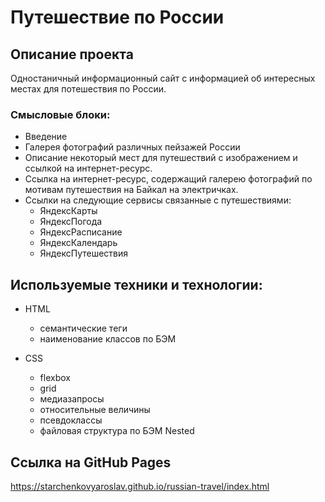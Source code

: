 # Путешествие по России

## Описание проекта

Одностаничный информационный сайт с информацией об интересных местах для потешествия по России.

### Смысловые блоки:

- Введение
- Галерея фотографий различных пейзажей России
- Описание некоторый мест для путешествий с изображением и ссылкой на интернет-ресурс.
- Ссылка на интернет-ресурс, содержащий галерею фотографий по мотивам путешествия на Байкал на электричках.
- Ссылки на следующие сервисы связанные с путешествиями:
    - ЯндексКарты
    - ЯндексПогода
    - ЯндексРасписание
    - ЯндексКалендарь
    - ЯндексПутешествия

## Используемые техники и технологии:

- HTML
    - семантические теги
    - наименование классов по БЭМ

- CSS
    - flexbox
    - grid
    - медиазапросы
    - относительные величины
    - псевдоклассы
    - файловая структура по БЭМ Nested

## Ссылка на GitHub Pages

https://starchenkovyaroslav.github.io/russian-travel/index.html
